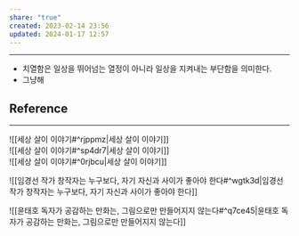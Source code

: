 ```yaml
---
share: "true"
created: 2023-02-14 23:56
updated: 2024-01-17 12:57
---
```


---
- 치열함은 일상을 뛰어넘는 열정이 아니라 일상을 지켜내는 부단함을 의미한다.
- 그냥해

## Reference
---
![[세상 살이 이야기#^rjppmz|세상 살이 이야기]]  
![[세상 살이 이야기#^sp4dr7|세상 살이 이야기]]  
![[세상 살이 이야기#^0rjbcu|세상 살이 이야기]]

![[임경선 작가  창작자는 누구보다, 자기 자신과 사이가 좋아야 한다#^wgtk3d|임경선 작가  창작자는 누구보다, 자기 자신과 사이가 좋아야 한다]]

![[윤태호  독자가 공감하는 만화는, 그림으로만 만들어지지 않는다#^q7ce45|윤태호  독자가 공감하는 만화는, 그림으로만 만들어지지 않는다]]
